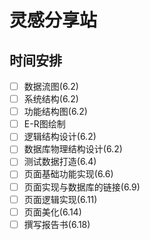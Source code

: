 # 灵感分享站
## 时间安排
- [ ] 数据流图(6.2)
- [ ] 系统结构(6.2)
- [ ] 功能结构图(6.2)
- [ ] E-R图绘制
- [ ] 逻辑结构设计(6.2)
- [ ] 数据库物理结构设计(6.2)
- [ ] 测试数据打造(6.4)
- [ ] 页面基础功能实现(6.6)
- [ ] 页面实现与数据库的链接(6.9)
- [ ] 页面逻辑实现(6.11)
- [ ] 页面美化(6.14)
- [ ] 撰写报告书(6.18)
